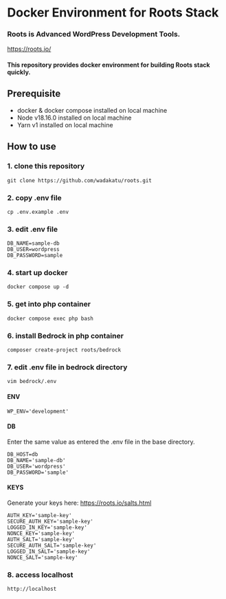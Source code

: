 # Docker Environment for Roots Stack

### Roots is Advanced WordPress Development Tools.

https://roots.io/

#### This repository provides docker environment for building Roots stack quickly.

## Prerequisite

- docker & docker compose installed on local machine
- Node v18.16.0 installed on local machine
- Yarn v1 installed on local machine

## How to use

### 1. clone this repository

```
git clone https://github.com/wadakatu/roots.git
```

### 2. copy .env file

```
cp .env.example .env
```

### 3. edit .env file

```
DB_NAME=sample-db
DB_USER=wordpress
DB_PASSWORD=sample
``` 

### 4. start up docker

```
docker compose up -d
```

### 5. get into php container

```
docker compose exec php bash
```

### 6. install Bedrock in php container

```
composer create-project roots/bedrock
```

### 7. edit .env file in bedrock directory

```
vim bedrock/.env
```

#### ENV

```
WP_ENV='development'
```

#### DB

Enter the same value as entered the .env file in the base directory.

```
DB_HOST=db
DB_NAME='sample-db'
DB_USER='wordpress'
DB_PASSWORD='sample'
```

#### KEYS

Generate your keys here: https://roots.io/salts.html

```
AUTH_KEY='sample-key'
SECURE_AUTH_KEY='sample-key'
LOGGED_IN_KEY='sample-key'
NONCE_KEY='sample-key'
AUTH_SALT='sample-key'
SECURE_AUTH_SALT='sample-key'
LOGGED_IN_SALT='sample-key'
NONCE_SALT='sample-key'
```

### 8. access localhost

```
http://localhost
```